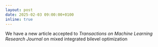 ```yaml
---
layout: post
date: 2025-02-03 09:00:00+0100
inline: true
---
```


We have a new article accepted to *Transactions on Machine Learning Research Journal* on mixed integrated bilevel optimization
